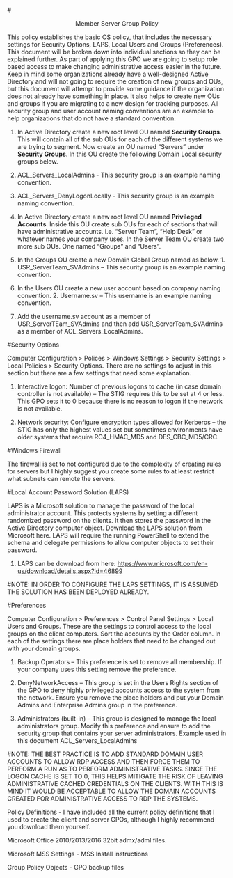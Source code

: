 #<p align="center">Member Server Group Policy</p>

This policy establishes the basic OS policy, that includes the necessary settings for Security Options, LAPS, Local Users and Groups (Preferences).  This document will be broken down into individual sections so they can be explained further.  As part of applying this GPO we are going to setup role based access to make changing administrative access easier in the future.  Keep in mind some organizations already have a well-designed Active Directory and will not going to require the creation of new groups and OUs, but this document will attempt to provide some guidance if the organization does not already have something in place.  It also helps to create new OUs and groups if you are migrating to a new design for tracking purposes.  All security group and user account naming conventions are an example to help organizations that do not have a standard convention.

1. In Active Directory create a new root level OU named **Security Groups**.  This will contain all of the sub OUs for each of the different systems we are trying to segment.  Now create an OU named “Servers” under **Security Groups**.  In this OU create the following Domain Local security groups below. 
  1. ACL_Servers_LocalAdmins - This security group is an example naming convention.
  2. ACL_Servers_DenyLogonLocally - This security group is an example naming convention.

2. In Active Directory create a new root level OU named **Privileged Accounts**.  Inside this OU create sub OUs for each of sections that will have administrative accounts. i.e. “Server Team”, “Help Desk” or whatever names your company uses.  In the Server Team OU create two more sub OUs.  One named “Groups” and “Users”. 
  1. In the Groups OU create a new Domain Global Group named as below.
    1. USR_ServerTeam_SVAdmins – This security group is an example naming convention.
  2. In the Users OU create a new user account based on company naming convention.
    2. Username.sv – This username is an example naming convention.
  3. Add the username.sv account as a member of USR_ServerTEam_SVAdmins and then add USR_ServerTeam_SVAdmins as a member of ACL_Servers_LocalAdmins.

#Security Options

 Computer Configuration > Polices > Windows Settings > Security Settings > Local Policies > Security Options.  There are no settings to adjust in this section but there are a few settings that need some explanation.

1. Interactive logon: Number of previous logons to cache (in case domain controller is not available) – The STIG requires this to be set at 4 or less.  This GPO sets it to 0 because there is no reason to logon if the network is not available.

2. Network security: Configure encryption types allowed for Kerberos – the STIG has only the highest values set but sometimes environments have older systems that require RC4_HMAC_MD5 and DES_CBC_MD5/CRC.

#Windows Firewall

The firewall is set to not configured due to the complexity of creating rules for servers but I highly suggest you create some rules to at least restrict what subnets can remote the servers.

#Local Account Password Solution (LAPS)

LAPS is a Microsoft solution to manage the password of the local administrator account.  This protects systems by setting a different randomized password on the clients.  It then stores the password in the Active Directory computer object.  Download the LAPS solution from Microsoft here.  LAPS will require the running PowerShell to extend the schema and delegate permissions to allow computer objects to set their password.

1. LAPS can be download from here: https://www.microsoft.com/en-us/download/details.aspx?id=46899

#NOTE: IN ORDER TO CONFIGURE THE LAPS SETTINGS, IT IS ASSUMED THE SOLUTION HAS BEEN DEPLOYED ALREADY.

#Preferences

Computer Configuration > Preferences > Control Panel Settings > Local Users and Groups.  These are the settings to control access to the local groups on the client computers.  Sort the accounts by the Order column.  In each of the settings there are place holders that need to be changed out with your domain groups.

1. Backup Operators – This preference is set to remove all membership.  If your company uses this setting remove the preference.

2. DenyNetworkAccess – This group is set in the Users Rights section of the GPO to deny highly privileged accounts access to the system from the network.  Ensure you remove the place holders and put your Domain Admins and Enterprise Admins group in the preference.

3. Administrators (built-in) – This group is designed to manage the local administrators group.  Modify this preference and ensure to add the security group that contains your server administrators.  Example used in this document ACL_Servers_LocalAdmins

#NOTE:  THE BEST PRACTICE IS TO ADD STANDARD DOMAIN USER ACCOUNTS TO ALLOW RDP ACCESS AND THEN FORCE THEM TO PERFORM A RUN AS TO PERFORM ADMINISTRATIVE TASKS.  SINCE THE LOGON CACHE IS SET TO 0, THIS HELPS MITIGATE THE RISK OF LEAVING ADMINISTRATIVE CACHED CREDENTIALS ON THE CLIENTS. WITH THIS IS MIND IT WOULD BE ACCEPTABLE TO ALLOW THE DOMAIN ACCOUNTS CREATED FOR ADMINISTRATIVE ACCESS TO RDP THE SYSTEMS.

Policy Definitions - I have included all the current policy definitions that I used to create the client and server GPOs, although I highly recommend you download them yourself.

Microsoft Office 2010/2013/2016 32bit admx/adml files.

Microsoft MSS Settings - MSS Install instructions

Group Policy Objects - GPO backup files